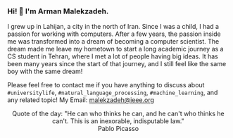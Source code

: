 ### Hi! 👋 I'm Arman Malekzadeh.

I grew up in Lahijan, a city in the north of Iran. Since I was a child, I had a passion for working with computers. After a few years, the passion inside me was transformed into a dream of becoming a computer scientist. The dream made me leave my hometown to start a long academic journey as a CS student in Tehran, where I met a lot of people having big ideas. It has been many years since the start of that journey, and I still feel like the same boy with the same dream!

Please feel free to contact me if you have anything to discuss about `#universitylife`, `#natural_language_processing`, `#machine_learning`, and any related topic!
My Email: malekzadeh@ieee.org

<p style="text-align:center">Quote of the day: "He can who thinks he can, and he can't who thinks he can't. This is an inexorable, indisputable law." <br> Pablo Picasso </p>
